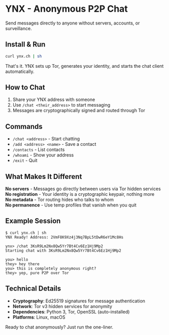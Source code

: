 # YNX - Anonymous P2P Chat

Send messages directly to anyone without servers, accounts, or surveillance.

## Install & Run

```bash
curl ynx.ch | sh
```

That's it. YNX sets up Tor, generates your identity, and starts the chat client automatically.

## How to Chat

1. Share your YNX address with someone
2. Use `/chat <their_address>` to start messaging
3. Messages are cryptographically signed and routed through Tor

## Commands

- `/chat <address>` - Start chatting
- `/add <address> <name>` - Save a contact
- `/contacts` - List contacts
- `/whoami` - Show your address
- `/exit` - Quit

## What Makes It Different

**No servers** - Messages go directly between users via Tor hidden services  
**No registration** - Your identity is a cryptographic keypair, nothing more  
**No metadata** - Tor routing hides who talks to whom  
**No permanence** - Use temp profiles that vanish when you quit

## Example Session

```
$ curl ynx.ch | sh
YNX Ready! Address: 2VmF8K9Xz4j3Nq7BpL5tDwR6eY1Mc8Hs

ynx> /chat 3KsR9Lm2Nx8Qw5Yr7Bt4Cv6Ez1Hj9Mp2
Starting chat with 3KsR9Lm2Nx8Qw5Yr7Bt4Cv6Ez1Hj9Mp2

you> hello
they> hey there
you> this is completely anonymous right?
they> yep, pure P2P over Tor
```

## Technical Details

- **Cryptography**: Ed25519 signatures for message authentication
- **Network**: Tor v3 hidden services for anonymity  
- **Dependencies**: Python 3, Tor, OpenSSL (auto-installed)
- **Platforms**: Linux, macOS

Ready to chat anonymously? Just run the one-liner.
